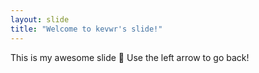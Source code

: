 ```yaml
---
layout: slide
title: "Welcome to kevwr's slide!"
---
```

This is my awesome slide :tada:
Use the left arrow to go back!
